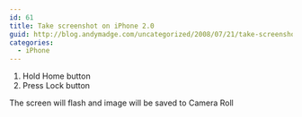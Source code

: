 ```yaml
---
id: 61
title: Take screenshot on iPhone 2.0
guid: http://blog.andymadge.com/uncategorized/2008/07/21/take-screenshot-on-iphone-20/
categories:
  - iPhone
---
```

  1. Hold Home button
  2. Press Lock button

The screen will flash and image will be saved to Camera Roll